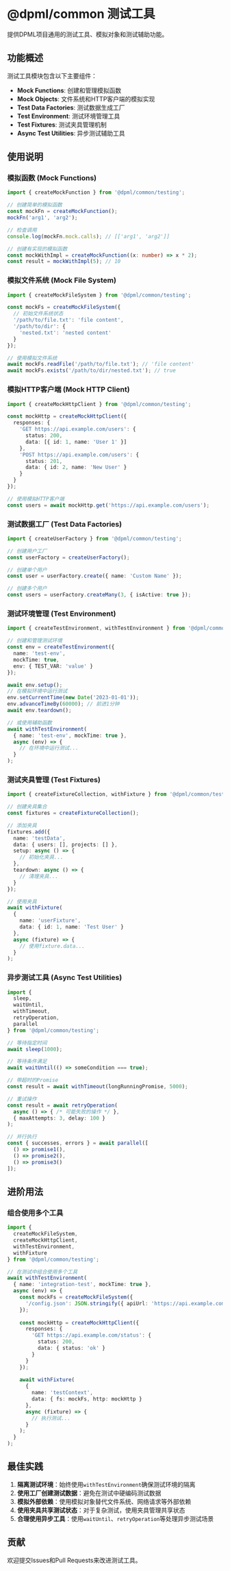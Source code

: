 # @dpml/common 测试工具

提供DPML项目通用的测试工具、模拟对象和测试辅助功能。

## 功能概述

测试工具模块包含以下主要组件：

- **Mock Functions**: 创建和管理模拟函数
- **Mock Objects**: 文件系统和HTTP客户端的模拟实现
- **Test Data Factories**: 测试数据生成工厂
- **Test Environment**: 测试环境管理工具
- **Test Fixtures**: 测试夹具管理机制
- **Async Test Utilities**: 异步测试辅助工具

## 使用说明

### 模拟函数 (Mock Functions)

```typescript
import { createMockFunction } from '@dpml/common/testing';

// 创建简单的模拟函数
const mockFn = createMockFunction();
mockFn('arg1', 'arg2');

// 检查调用
console.log(mockFn.mock.calls); // [['arg1', 'arg2']]

// 创建有实现的模拟函数
const mockWithImpl = createMockFunction((x: number) => x * 2);
const result = mockWithImpl(5); // 10
```

### 模拟文件系统 (Mock File System)

```typescript
import { createMockFileSystem } from '@dpml/common/testing';

const mockFs = createMockFileSystem({
  // 初始文件系统状态
  '/path/to/file.txt': 'file content',
  '/path/to/dir': {
    'nested.txt': 'nested content'
  }
});

// 使用模拟文件系统
await mockFs.readFile('/path/to/file.txt'); // 'file content'
await mockFs.exists('/path/to/dir/nested.txt'); // true
```

### 模拟HTTP客户端 (Mock HTTP Client)

```typescript
import { createMockHttpClient } from '@dpml/common/testing';

const mockHttp = createMockHttpClient({
  responses: {
    'GET https://api.example.com/users': {
      status: 200,
      data: [{ id: 1, name: 'User 1' }]
    },
    'POST https://api.example.com/users': {
      status: 201,
      data: { id: 2, name: 'New User' }
    }
  }
});

// 使用模拟HTTP客户端
const users = await mockHttp.get('https://api.example.com/users');
```

### 测试数据工厂 (Test Data Factories)

```typescript
import { createUserFactory } from '@dpml/common/testing';

// 创建用户工厂
const userFactory = createUserFactory();

// 创建单个用户
const user = userFactory.create({ name: 'Custom Name' });

// 创建多个用户
const users = userFactory.createMany(3, { isActive: true });
```

### 测试环境管理 (Test Environment)

```typescript
import { createTestEnvironment, withTestEnvironment } from '@dpml/common/testing';

// 创建和管理测试环境
const env = createTestEnvironment({
  name: 'test-env',
  mockTime: true,
  env: { TEST_VAR: 'value' }
});

await env.setup();
// 在模拟环境中运行测试
env.setCurrentTime(new Date('2023-01-01'));
env.advanceTimeBy(60000); // 前进1分钟
await env.teardown();

// 或使用辅助函数
await withTestEnvironment(
  { name: 'test-env', mockTime: true },
  async (env) => {
    // 在环境中运行测试...
  }
);
```

### 测试夹具管理 (Test Fixtures)

```typescript
import { createFixtureCollection, withFixture } from '@dpml/common/testing';

// 创建夹具集合
const fixtures = createFixtureCollection();

// 添加夹具
fixtures.add({
  name: 'testData',
  data: { users: [], projects: [] },
  setup: async () => {
    // 初始化夹具...
  },
  teardown: async () => {
    // 清理夹具...
  }
});

// 使用夹具
await withFixture(
  {
    name: 'userFixture',
    data: { id: 1, name: 'Test User' }
  },
  async (fixture) => {
    // 使用fixture.data...
  }
);
```

### 异步测试工具 (Async Test Utilities)

```typescript
import {
  sleep,
  waitUntil,
  withTimeout,
  retryOperation,
  parallel
} from '@dpml/common/testing';

// 等待指定时间
await sleep(1000);

// 等待条件满足
await waitUntil(() => someCondition === true);

// 带超时的Promise
const result = await withTimeout(longRunningPromise, 5000);

// 重试操作
const result = await retryOperation(
  async () => { /* 可能失败的操作 */ },
  { maxAttempts: 3, delay: 100 }
);

// 并行执行
const { successes, errors } = await parallel([
  () => promise1(),
  () => promise2(),
  () => promise3()
]);
```

## 进阶用法

### 组合使用多个工具

```typescript
import {
  createMockFileSystem,
  createMockHttpClient,
  withTestEnvironment,
  withFixture
} from '@dpml/common/testing';

// 在测试中组合使用多个工具
await withTestEnvironment(
  { name: 'integration-test', mockTime: true },
  async (env) => {
    const mockFs = createMockFileSystem({
      '/config.json': JSON.stringify({ apiUrl: 'https://api.example.com' })
    });
    
    const mockHttp = createMockHttpClient({
      responses: {
        'GET https://api.example.com/status': {
          status: 200,
          data: { status: 'ok' }
        }
      }
    });
    
    await withFixture(
      {
        name: 'testContext',
        data: { fs: mockFs, http: mockHttp }
      },
      async (fixture) => {
        // 执行测试...
      }
    );
  }
);
```

## 最佳实践

1. **隔离测试环境**：始终使用`withTestEnvironment`确保测试环境的隔离
2. **使用工厂创建测试数据**：避免在测试中硬编码测试数据
3. **模拟外部依赖**：使用模拟对象替代文件系统、网络请求等外部依赖
4. **使用夹具共享测试状态**：对于复杂测试，使用夹具管理共享状态
5. **合理使用异步工具**：使用`waitUntil`、`retryOperation`等处理异步测试场景

## 贡献

欢迎提交Issues和Pull Requests来改进测试工具。 